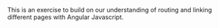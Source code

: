 This is an exercise to build on our understanding of routing and linking different pages with Angular Javascript.        
